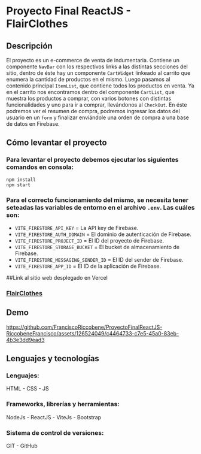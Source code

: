 # Proyecto Final ReactJS - FlairClothes

## Descripción 
El proyecto es un e-commerce de venta de indumentaria. Contiene un componente `NavBar` con los respectivos links a las distintas secciones del sitio, dentro de éste hay un componente `CartWidget` linkeado al carrito que enumera la cantidad de productos en el mismo. Luego pasamos al contenido 
principal `ItemList`, que contiene todos los productos en venta. Ya en el carrito nos encontramos dentro del componente `CartList`, que muestra los productos a comprar, con varios botones con distintas funcionalidades y uno para ir a comprar, llevándonos al `CheckOut`.
En éste podremos ver el resumen de compra, podremos ingresar los datos del usuario en un `form` y finalizar enviándole una orden de compra a una base de datos en Firebase. 

## Cómo levantar el proyecto

### Para levantar el proyecto debemos ejecutar los siguientes comandos en consola:
```
npm install
npm start
```
### Para el correcto funcionamiento del mismo, se necesita tener seteadas las variables de entorno en el archivo `.env`. Las cuáles son:
- `VITE_FIRESTORE_API_KEY` = La API key de Firebase.
- `VITE_FIRESTORE_AUTH_DOMAIN` = El dominio de autenticación de Firebase.
- `VITE_FIRESTORE_PROJECT_ID` = El ID del proyecto de Firebase.
- `VITE_FIRESTORE_STORAGE_BUCKET` = El bucket de almacenamiento de Firebase.
- `VITE_FIRESTORE_MESSAGING_SENDER_ID` = El ID del sender de Firebase.
- `VITE_FIRESTORE_APP_ID` = El ID de la aplicación de Firebase.

##Link al sitio web desplegado en Vercel

### [FlairClothes](https://flairclothes.vercel.app)

## Demo


https://github.com/FranciscoRiccobene/ProyectoFinalReactJS-RiccobeneFrancisco/assets/126524049/c4464733-c7e5-45a0-83eb-4b3e3dd9ead3


## Lenguajes y tecnologías
### Lenguajes:
HTML - CSS - JS
### Frameworks, librerías y herramientas:
NodeJs - ReactJS - ViteJs - Bootstrap
### Sistema de control de versiones:
GIT - GitHub

